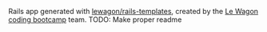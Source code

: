 Rails app generated with [lewagon/rails-templates](https://github.com/lewagon/rails-templates), created by the [Le Wagon coding bootcamp](https://www.lewagon.com) team.
TODO: Make proper readme
